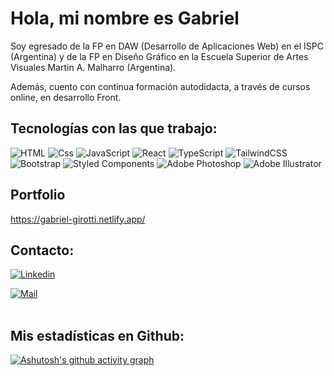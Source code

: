 # Hola, mi nombre es Gabriel

Soy egresado de la FP en DAW (Desarrollo de Aplicaciones Web) en el ISPC (Argentina) y de la FP en Diseño Gráfico en la Escuela Superior de Artes Visuales Martin A. Malharro (Argentina).

Además, cuento con continua formación autodidacta, a través de cursos online, en desarrollo Front.

## Tecnologías con las que trabajo:

![HTML](https://img.shields.io/badge/HTML5-9761D1?style=for-the-badge&logo=html5&logoColor=white)
![Css](https://img.shields.io/badge/CSS3-9761D1?style=for-the-badge&logo=css3&logoColor=white)
![JavaScript](https://img.shields.io/badge/JavaScript-9761D1?style=for-the-badge&logo=javascript&logoColor=white)
![React](https://img.shields.io/badge/react-9761D1.svg?style=for-the-badge&logo=react&logoColor=white)
![TypeScript](https://img.shields.io/badge/TypeScript-9761D1.svg?style=for-the-badge&logo=typescript&logoColor=white)
![TailwindCSS](https://img.shields.io/badge/tailwindcss-9761D1.svg?style=for-the-badge&logo=tailwind-css&logoColor=white)
![Bootstrap](https://img.shields.io/badge/bootstrap-9761D1.svg?style=for-the-badge&logo=bootstrap&logoColor=white)
![Styled Components](https://img.shields.io/badge/styled--components-9761D1?style=for-the-badge&logo=styled-components&logoColor=white)
![Adobe Photoshop](https://img.shields.io/badge/adobe%20photoshop-9761D1.svg?style=for-the-badge&logo=adobe%20photoshop&logoColor=white)
![Adobe Illustrator](https://img.shields.io/badge/adobe%20illustrator-9761D1.svg?style=for-the-badge&logo=adobe%20illustrator&logoColor=white)

## Portfolio

https://gabriel-girotti.netlify.app/

## Contacto:

[![Linkedin](https://img.shields.io/badge/LinkedIn-Gabriel%20Girotti-black?logo=Linkedin&logoColor=9761D1&labelColor=black)](https://www.linkedin.com/in/gabriel-girotti/)

[![Mail](https://img.shields.io/badge/gmail-girottigabriel@gmail.com-black?logo=gmail&logoColor=9761D1&labelColor=black)](mailto:girottigabriel@gmail.com)
<br>
<br>

## Mis estadísticas en Github:

[![Ashutosh's github activity graph](https://github-readme-activity-graph.vercel.app/graph?username=GabrielGirotti&theme=dracula)](https://github.com/ashutosh00710/github-readme-activity-graph)
